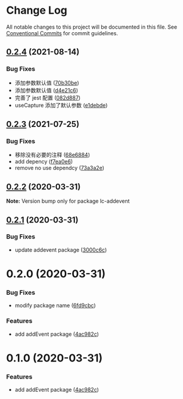 # Change Log

All notable changes to this project will be documented in this file.
See [Conventional Commits](https://conventionalcommits.org) for commit guidelines.

## [0.2.4](https://github.com/echoLC/utils-monorepo/compare/lc-addevent@0.2.3...lc-addevent@0.2.4) (2021-08-14)


### Bug Fixes

* 添加参数默认值 ([70b30be](https://github.com/echoLC/utils-monorepo/commit/70b30bed7992c70a7e93572ccb64d68443f9a3c2))
* 添加参数默认值 ([d4e21c6](https://github.com/echoLC/utils-monorepo/commit/d4e21c6079efcee21a78772793ed3f656e0a0e5e))
* 完善了 jest 配置 ([082d887](https://github.com/echoLC/utils-monorepo/commit/082d88769d93a47f9ad861e6986491caf99b35b3))
* useCapture 添加了默认参数 ([e1debde](https://github.com/echoLC/utils-monorepo/commit/e1debde00f040404485859ebd3ba5037fc91440d))





## [0.2.3](https://github.com/echoLC/utils-monorepo/compare/lc-addevent@0.2.2...lc-addevent@0.2.3) (2021-07-25)


### Bug Fixes

* 移除没有必要的注释 ([68e6884](https://github.com/echoLC/utils-monorepo/commit/68e6884d580fdd99c4ae7fb8c17f9fe55ecd89ae))
* add depency ([f7ea0e6](https://github.com/echoLC/utils-monorepo/commit/f7ea0e6ae61311f0b6205a012e32ac0d842b155d))
* remove no use dependcy ([73a3a2e](https://github.com/echoLC/utils-monorepo/commit/73a3a2e6e9d9a0537b6d809e5379441a6a6f069e))





## [0.2.2](https://github.com/echoLC/utils-monorepo/compare/lc-addevent@0.2.1...lc-addevent@0.2.2) (2020-03-31)

**Note:** Version bump only for package lc-addevent





## [0.2.1](https://github.com/echoLC/utils-monorepo/compare/lc-addevent@0.2.0...lc-addevent@0.2.1) (2020-03-31)


### Bug Fixes

* update addevent package ([3000c6c](https://github.com/echoLC/utils-monorepo/commit/3000c6c1dbd8b3421ebc68e5d1bd3a7d286900e7))





# 0.2.0 (2020-03-31)


### Bug Fixes

* modify package name ([6fd9cbc](https://github.com/echoLC/utils-monorepo/commit/6fd9cbcd6af441b7c1618d88e6e2a8965842de2e))


### Features

* add addEvent package ([4ac982c](https://github.com/echoLC/utils-monorepo/commit/4ac982c879cf97889e7a4656438d14ab6d9fa55a))





# 0.1.0 (2020-03-31)


### Features

* add addEvent package ([4ac982c](https://github.com/echoLC/utils-monorepo/commit/4ac982c879cf97889e7a4656438d14ab6d9fa55a))
